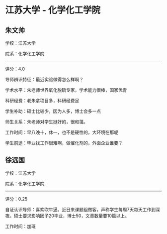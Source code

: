 # 江苏大学 - 化学化工学院

## 朱文帅

学校：江苏大学

院系：化学化工学院

* * *

评分：4.0

导师辨识特征：最近实验做得怎么样啊？

学术水平：朱老师世界氧化脱硫专家，学术能力很棒，国家优青

科研经费：老朱拿项目多，科研经费足

学生补助：硕士比较少，因为人多，博士会多一点

师生关系：朱老师对学生挺好的，很和蔼。

工作时间：早八晚十，休一，也不是硬性的，大环境在那呢

学生前途：毕业找工作很难啊，做催化剂的，外面企业谁要？

## 徐远国

学校：江苏大学

院系：化学化工学院

* * *

评分：0.25

自证认识导师：喜欢吹牛逼。近日来课题组做客，声称学生每周7天每天工作到深夜。硕士要求影响因子20毕业，博士50，文章数量要10篇以上。

工作时间：加班
